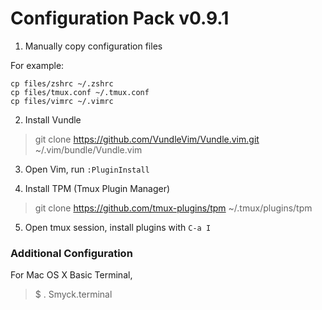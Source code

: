 # Configuration Pack v0.9.1


1. Manually copy configuration files

For example:
```
cp files/zshrc ~/.zshrc
cp files/tmux.conf ~/.tmux.conf
cp files/vimrc ~/.vimrc
```

2. Install Vundle

> git clone https://github.com/VundleVim/Vundle.vim.git ~/.vim/bundle/Vundle.vim

3. Open Vim, run `:PluginInstall`

4. Install TPM (Tmux Plugin Manager)

> git clone https://github.com/tmux-plugins/tpm ~/.tmux/plugins/tpm

5. Open tmux session, install plugins with `C-a I`


### Additional Configuration

For Mac OS X Basic Terminal,

> $ . Smyck.terminal
